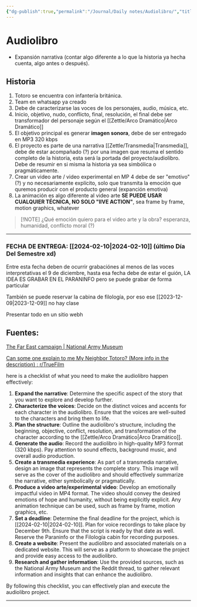 ```yaml
---
{"dg-publish":true,"permalink":"/Journal/Daily notes/Audiolibro/","title":"Audiolibro","updated":"2023-11-25T12:29:45.993-05:00"}
---
```



# Audiolibro

- Expansión narrativa (contar algo diferente a lo que la historia ya hecha cuenta, algo antes o después).

## Historia

1. Totoro se encuentra con infantería británica.
2. Team en whatsapp ya creado
3. Debe de caracterizarse las voces de los personajes, audio, música, etc.
4. Inicio, objetivo, nudo, conflicto, final, resolución, el final debe ser transformador del personaje según el [[Zettle/Arco Dramático\|Arco Dramático]]
5. El objetivo principal es generar **imagen sonora**, debe de ser entregado en MP3 320 kbps 
6. El proyecto es parte de una narrativa [[Zettle/Transmedia\|Transmedia]], debe de estar acompañado (?) por una imagen que resuma el sentido completo de la historia, esta será la portada del proyecto/audiolibro. Debe de resumir en si misma la historia ya sea simbólica o pragmáticamente.
7. Crear un video arte / video experimental en MP 4 debe de ser "emotivo" (?) y no necesariamente explícito, solo que transmita la emoción que quremos producir con el producto general (expanción emotiva)
8. La animación es algo diferente al video arte **SE PUEDE USAR CUALQUIER TÉCNICA, NO SOLO "lIVE ACTION"**, sea frame by frame, motion graphics, whatever

> [!NOTE] ¿Qué emoción quiero para el video arte y la obra?
>  esperanza, humanidad, conflicto moral (?)

---

### FECHA DE ENTREGA: [[2024-02-10\|2024-02-10]] (último Día Del Semestre xd)

Entre esta fecha deben de ocurrir grabaciónes al menos de las voces interpretativas el 9 de diciembre, hasta esa fecha debe de estar el guión, LA IDEA ES GRABAR EN EL PARANINFO pero se puede grabar de forma particular

También se puede reservar la cabina de filología, por eso ese [[2023-12-09\|2023-12-09]] no hay clase

Presentar todo en un sitio webh

## Fuentes:

[The Far East campaign | National Army Museum](https://www.nam.ac.uk/explore/far-east-campaign)

[Can some one explain to me My Neighbor Totoro? (More info in the description) : r/TrueFilm](https://www.reddit.com/r/TrueFilm/comments/1gxr9d/can_some_one_explain_to_me_my_neighbor_totoro/)

here is a checklist of what you need to make the audiolibro happen effectively:

1. **Expand the narrative**: Determine the specific aspect of the story that you want to explore and develop further. 
3. **Characterize the voices**: Decide on the distinct voices and accents for each character in the audiolibro. Ensure that the voices are well-suited to the characters and bring them to life.
4. **Plan the structure**: Outline the audiolibro's structure, including the beginning, objective, conflict, resolution, and transformation of the character according to the [[Zettle/Arco Dramático\|Arco Dramático]].
5. **Generate the audio**: Record the audiolibro in high-quality MP3 format (320 kbps). Pay attention to sound effects, background music, and overall audio production.
6. **Create a transmedia experience**: As part of a transmedia narrative, design an image that represents the complete story. This image will serve as the cover of the audiolibro and should effectively summarize the narrative, either symbolically or pragmatically.
7. **Produce a video arte/experimental video**: Develop an emotionally impactful video in MP4 format. The video should convey the desired emotions of hope and humanity, without being explicitly explicit. Any animation technique can be used, such as frame by frame, motion graphics, etc.
8. **Set a deadline**: Determine the final deadline for the project, which is [[2024-02-10\|2024-02-10]]. Plan for voice recordings to take place by December 9th. Ensure that the script is ready by that date as well. Reserve the Paraninfo or the Filología cabin for recording purposes.
9. **Create a website**: Present the audiolibro and associated materials on a dedicated website. This will serve as a platform to showcase the project and provide easy access to the audiolibro.
10. **Research and gather information**: Use the provided sources, such as the National Army Museum and the Reddit thread, to gather relevant information and insights that can enhance the audiolibro.

By following this checklist, you can effectively plan and execute the audiolibro project.

---
